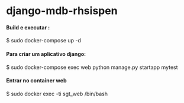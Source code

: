 # django-mdb-rhsispen

#### Build e executar :

$ sudo docker-compose up -d

#### Para criar um aplicativo django:

$ sudo docker-compose exec web python manage.py startapp mytest

#### Entrar no container web

$ sudo docker exec -ti sgt_web /bin/bash

